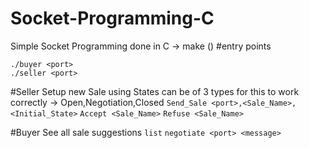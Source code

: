 # Socket-Programming-C
Simple Socket Programming done in C
-> make ()
#entry points
```
./buyer <port>
./seller <port>
```

#Seller
Setup new Sale using
States can be of 3 types for this to work correctly -> Open,Negotiation,Closed
```Send_Sale <port>,<Sale_Name>,<Initial_State>```
```Accept <Sale_Name>```
```Refuse <Sale_Name>```

#Buyer
See all sale suggestions
``` list ``` 
``` negotiate <port> <message> ```